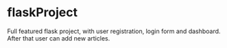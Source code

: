 # flaskProject
Full featured flask project, with user registration, login form and dashboard.
After that user can add new articles.
